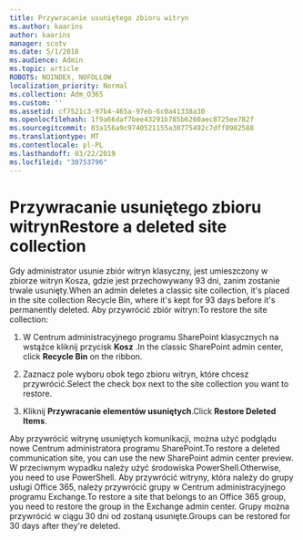```yaml
---
title: Przywracanie usuniętego zbioru witryn
ms.author: kaarins
author: kaarins
manager: scotv
ms.date: 5/1/2018
ms.audience: Admin
ms.topic: article
ROBOTS: NOINDEX, NOFOLLOW
localization_priority: Normal
ms.collection: Adm_O365
ms.custom: ''
ms.assetid: cf7521c3-97b4-465a-97eb-6c0a41338a30
ms.openlocfilehash: 1f9a66daf7bee43291b785b6260aec8725ee782f
ms.sourcegitcommit: 03a156a9c9740521155a30775492c7dff0982588
ms.translationtype: MT
ms.contentlocale: pl-PL
ms.lasthandoff: 03/22/2019
ms.locfileid: "30753796"
---
```

# <a name="restore-a-deleted-site-collection"></a><span data-ttu-id="d9e7c-102">Przywracanie usuniętego zbioru witryn</span><span class="sxs-lookup"><span data-stu-id="d9e7c-102">Restore a deleted site collection</span></span>

<span data-ttu-id="d9e7c-103">Gdy administrator usunie zbiór witryn klasyczny, jest umieszczony w zbiorze witryn Kosza, gdzie jest przechowywany 93 dni, zanim zostanie trwale usunięty.</span><span class="sxs-lookup"><span data-stu-id="d9e7c-103">When an admin deletes a classic site collection, it's placed in the site collection Recycle Bin, where it's kept for 93 days before it's permanently deleted.</span></span> <span data-ttu-id="d9e7c-104">Aby przywrócić zbiór witryn:</span><span class="sxs-lookup"><span data-stu-id="d9e7c-104">To restore the site collection:</span></span>
  
1. <span data-ttu-id="d9e7c-105">W Centrum administracyjnego programu SharePoint klasycznych na wstążce kliknij przycisk **Kosz** .</span><span class="sxs-lookup"><span data-stu-id="d9e7c-105">In the classic SharePoint admin center, click **Recycle Bin** on the ribbon.</span></span> 
    
2. <span data-ttu-id="d9e7c-106">Zaznacz pole wyboru obok tego zbioru witryn, które chcesz przywrócić.</span><span class="sxs-lookup"><span data-stu-id="d9e7c-106">Select the check box next to the site collection you want to restore.</span></span>
    
3. <span data-ttu-id="d9e7c-107">Kliknij **Przywracanie elementów usuniętych**.</span><span class="sxs-lookup"><span data-stu-id="d9e7c-107">Click **Restore Deleted Items**.</span></span>
    
<span data-ttu-id="d9e7c-108">Aby przywrócić witrynę usuniętych komunikacji, można użyć podglądu nowe Centrum administratora programu SharePoint.</span><span class="sxs-lookup"><span data-stu-id="d9e7c-108">To restore a deleted communication site, you can use the new SharePoint admin center preview.</span></span> <span data-ttu-id="d9e7c-109">W przeciwnym wypadku należy użyć środowiska PowerShell.</span><span class="sxs-lookup"><span data-stu-id="d9e7c-109">Otherwise, you need to use PowerShell.</span></span> <span data-ttu-id="d9e7c-110">Aby przywrócić witryny, która należy do grupy usługi Office 365, należy przywrócić grupy w Centrum administracyjnego programu Exchange.</span><span class="sxs-lookup"><span data-stu-id="d9e7c-110">To restore a site that belongs to an Office 365 group, you need to restore the group in the Exchange admin center.</span></span> <span data-ttu-id="d9e7c-111">Grupy można przywrócić w ciągu 30 dni od zostaną usunięte.</span><span class="sxs-lookup"><span data-stu-id="d9e7c-111">Groups can be restored for 30 days after they're deleted.</span></span>
  

